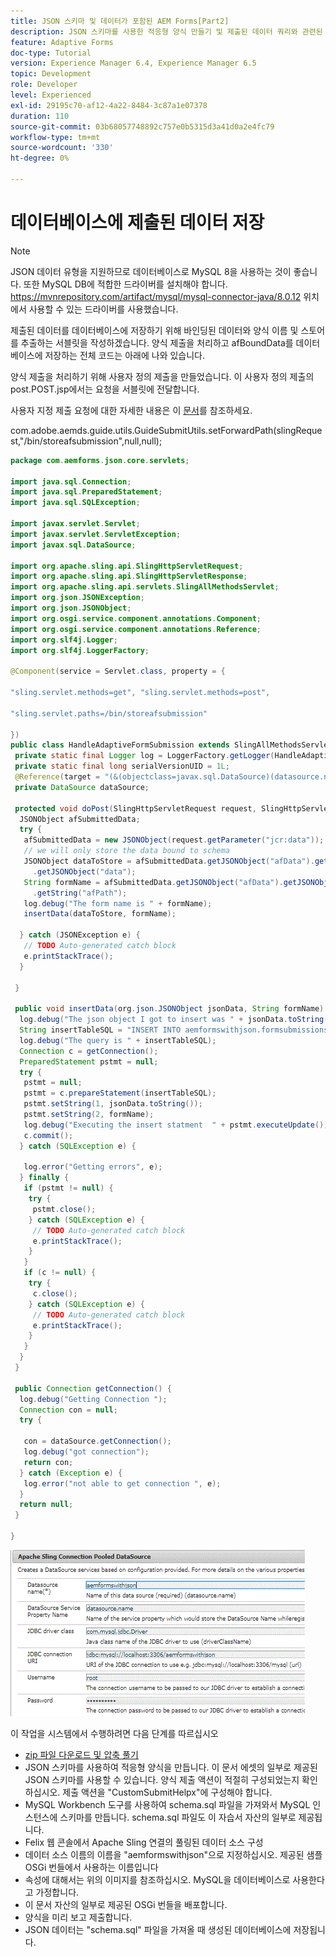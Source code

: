```yaml
---
title: JSON 스키마 및 데이터가 포함된 AEM Forms[Part2]
description: JSON 스키마를 사용한 적응형 양식 만들기 및 제출된 데이터 쿼리와 관련된 단계를 안내하는 다중 파트 튜토리얼입니다.
feature: Adaptive Forms
doc-type: Tutorial
version: Experience Manager 6.4, Experience Manager 6.5
topic: Development
role: Developer
level: Experienced
exl-id: 29195c70-af12-4a22-8484-3c87a1e07378
duration: 110
source-git-commit: 03b68057748892c757e0b5315d3a41d0a2e4fc79
workflow-type: tm+mt
source-wordcount: '330'
ht-degree: 0%

---
```


# 데이터베이스에 제출된 데이터 저장


>[!NOTE]
>
>JSON 데이터 유형을 지원하므로 데이터베이스로 MySQL 8을 사용하는 것이 좋습니다. 또한 MySQL DB에 적합한 드라이버를 설치해야 합니다. https://mvnrepository.com/artifact/mysql/mysql-connector-java/8.0.12 위치에서 사용할 수 있는 드라이버를 사용했습니다.

제출된 데이터를 데이터베이스에 저장하기 위해 바인딩된 데이터와 양식 이름 및 스토어를 추출하는 서블릿을 작성하겠습니다. 양식 제출을 처리하고 afBoundData를 데이터베이스에 저장하는 전체 코드는 아래에 나와 있습니다.

양식 제출을 처리하기 위해 사용자 정의 제출을 만들었습니다. 이 사용자 정의 제출의 post.POST.jsp에서는 요청을 서블릿에 전달합니다.

사용자 지정 제출 요청에 대한 자세한 내용은 이 [문서](https://helpx.adobe.com/experience-manager/kt/forms/using/custom-submit-aem-forms-article.html)를 참조하세요.

com.adobe.aemds.guide.utils.GuideSubmitUtils.setForwardPath(slingRequest,&quot;/bin/storeafsubmission&quot;,null,null);

```java
package com.aemforms.json.core.servlets;

import java.sql.Connection;
import java.sql.PreparedStatement;
import java.sql.SQLException;

import javax.servlet.Servlet;
import javax.servlet.ServletException;
import javax.sql.DataSource;

import org.apache.sling.api.SlingHttpServletRequest;
import org.apache.sling.api.SlingHttpServletResponse;
import org.apache.sling.api.servlets.SlingAllMethodsServlet;
import org.json.JSONException;
import org.json.JSONObject;
import org.osgi.service.component.annotations.Component;
import org.osgi.service.component.annotations.Reference;
import org.slf4j.Logger;
import org.slf4j.LoggerFactory;

@Component(service = Servlet.class, property = {

"sling.servlet.methods=get", "sling.servlet.methods=post",

"sling.servlet.paths=/bin/storeafsubmission"

})
public class HandleAdaptiveFormSubmission extends SlingAllMethodsServlet {
 private static final Logger log = LoggerFactory.getLogger(HandleAdaptiveFormSubmission.class);
 private static final long serialVersionUID = 1L;
 @Reference(target = "(&(objectclass=javax.sql.DataSource)(datasource.name=aemformswithjson))")
 private DataSource dataSource;

 protected void doPost(SlingHttpServletRequest request, SlingHttpServletResponse response) throws ServletException {
  JSONObject afSubmittedData;
  try {
   afSubmittedData = new JSONObject(request.getParameter("jcr:data"));
   // we will only store the data bound to schema
   JSONObject dataToStore = afSubmittedData.getJSONObject("afData").getJSONObject("afBoundData")
     .getJSONObject("data");
   String formName = afSubmittedData.getJSONObject("afData").getJSONObject("afSubmissionInfo")
     .getString("afPath");
   log.debug("The form name is " + formName);
   insertData(dataToStore, formName);

  } catch (JSONException e) {
   // TODO Auto-generated catch block
   e.printStackTrace();
  }

 }

 public void insertData(org.json.JSONObject jsonData, String formName) {
  log.debug("The json object I got to insert was " + jsonData.toString());
  String insertTableSQL = "INSERT INTO aemformswithjson.formsubmissions(formdata,formname) VALUES(?,?)";
  log.debug("The query is " + insertTableSQL);
  Connection c = getConnection();
  PreparedStatement pstmt = null;
  try {
   pstmt = null;
   pstmt = c.prepareStatement(insertTableSQL);
   pstmt.setString(1, jsonData.toString());
   pstmt.setString(2, formName);
   log.debug("Executing the insert statment  " + pstmt.executeUpdate());
   c.commit();
  } catch (SQLException e) {

   log.error("Getting errors", e);
  } finally {
   if (pstmt != null) {
    try {
     pstmt.close();
    } catch (SQLException e) {
     // TODO Auto-generated catch block
     e.printStackTrace();
    }
   }
   if (c != null) {
    try {
     c.close();
    } catch (SQLException e) {
     // TODO Auto-generated catch block
     e.printStackTrace();
    }
   }
  }
 }

 public Connection getConnection() {
  log.debug("Getting Connection ");
  Connection con = null;
  try {

   con = dataSource.getConnection();
   log.debug("got connection");
   return con;
  } catch (Exception e) {
   log.error("not able to get connection ", e);
  }
  return null;
 }

}
```

![연결 풀](assets/connectionpooled.gif)

이 작업을 시스템에서 수행하려면 다음 단계를 따르십시오

* [zip 파일 다운로드 및 압축 풀기](assets/aemformswithjson.zip)
* JSON 스키마를 사용하여 적응형 양식을 만듭니다. 이 문서 에셋의 일부로 제공된 JSON 스키마를 사용할 수 있습니다. 양식 제출 액션이 적절히 구성되었는지 확인하십시오. 제출 액션을 &quot;CustomSubmitHelpx&quot;에 구성해야 합니다.
* MySQL Workbench 도구를 사용하여 schema.sql 파일을 가져와서 MySQL 인스턴스에 스키마를 만듭니다. schema.sql 파일도 이 자습서 자산의 일부로 제공됩니다.
* Felix 웹 콘솔에서 Apache Sling 연결의 풀링된 데이터 소스 구성
* 데이터 소스 이름의 이름을 &quot;aemformswithjson&quot;으로 지정하십시오. 제공된 샘플 OSGi 번들에서 사용하는 이름입니다
* 속성에 대해서는 위의 이미지를 참조하십시오. MySQL을 데이터베이스로 사용한다고 가정합니다.
* 이 문서 자산의 일부로 제공된 OSGi 번들을 배포합니다.
* 양식을 미리 보고 제출합니다.
* JSON 데이터는 &quot;schema.sql&quot; 파일을 가져올 때 생성된 데이터베이스에 저장됩니다.
